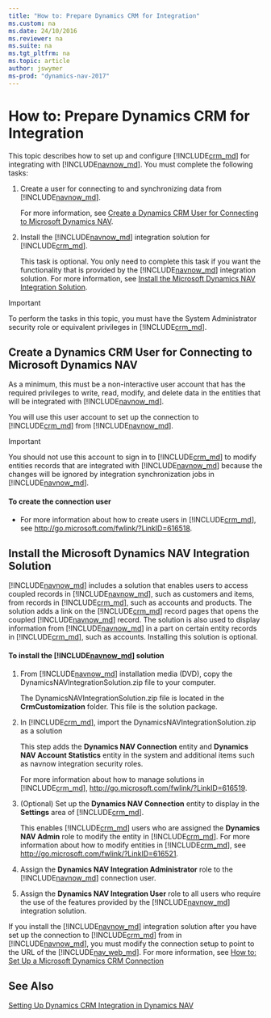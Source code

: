 ```yaml
---
title: "How to: Prepare Dynamics CRM for Integration"
ms.custom: na
ms.date: 24/10/2016
ms.reviewer: na
ms.suite: na
ms.tgt_pltfrm: na
ms.topic: article
author: jswymer
ms-prod: "dynamics-nav-2017"
---
```

# How to: Prepare Dynamics CRM for Integration
This topic describes how to set up and configure [!INCLUDE[crm_md](includes/crm_md.md)] for integrating with [!INCLUDE[navnow_md](includes/navnow_md.md)]. You must complete the following tasks:  

1.  Create a user for connecting to and synchronizing data from [!INCLUDE[navnow_md](includes/navnow_md.md)].  

     For more information, see [Create a Dynamics CRM User for Connecting to Microsoft Dynamics NAV](how-to-prepare-Dynamics-CRM-for-Integration.md#createuser).  

2.  Install the [!INCLUDE[navnow_md](includes/navnow_md.md)] integration solution for [!INCLUDE[crm_md](includes/crm_md.md)].  

     This task is optional. You only need to complete this task if you want the functionality that is provided by the [!INCLUDE[navnow_md](includes/navnow_md.md)] integration solution. For more information, see [Install the Microsoft Dynamics NAV Integration Solution](.how-to-prepare-Dynamics-CRM-for-Integration.md#InstallNavSolution).  

> [!IMPORTANT]  
>  To perform the tasks in this topic, you must have the System Administrator security role or equivalent privileges in [!INCLUDE[crm_md](includes/crm_md.md)].  

##  <a name="createuser"></a> Create a Dynamics CRM User for Connecting to Microsoft Dynamics NAV  
 As a minimum, this must be a non\-interactive user account that has the required privileges to write, read, modify, and delete data in the entities that will be integrated with [!INCLUDE[navnow_md](includes/navnow_md.md)].  

 You will use this user account to set up the connection to [!INCLUDE[crm_md](includes/crm_md.md)] from [!INCLUDE[navnow_md](includes/navnow_md.md)].  

> [!IMPORTANT]  
>  You should not use this account to sign in to [!INCLUDE[crm_md](includes/crm_md.md)] to modify entities records that are integrated with [!INCLUDE[navnow_md](includes/navnow_md.md)] because the changes will be ignored by integration synchronization jobs in [!INCLUDE[navnow_md](includes/navnow_md.md)].  

#### To create the connection user  

-   For more information about how to create users in [!INCLUDE[crm_md](includes/crm_md.md)], see [http:\/\/go.microsoft.com\/fwlink\/?LinkID\=616518](http://go.microsoft.com/fwlink/?LinkID=616518).  

##  <a name="InstallNavSolution"></a> Install the Microsoft Dynamics NAV Integration Solution  
 [!INCLUDE[navnow_md](includes/navnow_md.md)] includes a solution that enables users to access coupled records in [!INCLUDE[navnow_md](includes/navnow_md.md)], such as customers and items, from records in [!INCLUDE[crm_md](includes/crm_md.md)], such as accounts and products. The solution adds a link on the [!INCLUDE[crm_md](includes/crm_md.md)] record pages that opens the coupled [!INCLUDE[navnow_md](includes/navnow_md.md)] record. The solution is also used to display information from [!INCLUDE[navnow_md](includes/navnow_md.md)] in a part on certain entity records in [!INCLUDE[crm_md](includes/crm_md.md)], such as accounts. Installing this solution is optional.  

#### To install the [!INCLUDE[navnow_md](includes/navnow_md.md)] solution  

1.  From [!INCLUDE[navnow_md](includes/navnow_md.md)] installation media \(DVD\), copy the DynamicsNAVIntegrationSolution.zip file to your computer.  

     The DynamicsNAVIntegrationSolution.zip file is located in the **CrmCustomization** folder. This file is the solution package.  

2.  In [!INCLUDE[crm_md](includes/crm_md.md)], import the DynamicsNAVIntegrationSolution.zip as a solution  

     This step adds the **Dynamics NAV Connection** entity and **Dynamics NAV Account Statistics** entity in the system and additional items such as navnow integration security roles.  

     For more information about how to manage solutions in [!INCLUDE[crm_md](includes/crm_md.md)], [http:\/\/go.microsoft.com\/fwlink\/?LinkID\=616519](http://go.microsoft.com/fwlink/?LinkID=616519).  

3.  \(Optional\) Set up the **Dynamics NAV Connection** entity to display in the **Settings** area of [!INCLUDE[crm_md](includes/crm_md.md)].  

     This enables [!INCLUDE[crm_md](includes/crm_md.md)] users who are assigned the **Dynamics NAV Admin** role to modify the entity in [!INCLUDE[crm_md](includes/crm_md.md)]. For more information about how to modify entities in [!INCLUDE[crm_md](includes/crm_md.md)], see [http:\/\/go.microsoft.com\/fwlink\/?LinkID\=616521](http://go.microsoft.com/fwlink/?LinkID=616521).  

4.  Assign the **Dynamics NAV Integration Administrator** role to the [!INCLUDE[navnow_md](includes/navnow_md.md)] connection user.  

5.  Assign the **Dynamics NAV Integration User** role to all users who require the use of the features provided by the [!INCLUDE[navnow_md](includes/navnow_md.md)] integration solution.  

 If you install the [!INCLUDE[navnow_md](includes/navnow_md.md)] integration solution after you have set up the connection to [!INCLUDE[crm_md](includes/crm_md.md)] from in [!INCLUDE[navnow_md](includes/navnow_md.md)], you must modify the connection setup to point to the URL of the  [!INCLUDE[nav_web_md](includes/nav_web_md.md)]. For more information, see [How to: Set Up a Microsoft Dynamics CRM Connection](How-to-Set-Up-a-Dynamics-CRM-Connection.md)  

## See Also  
[Setting Up Dynamics CRM Integration in Dynamics NAV](Setting-Up-Dynamics-CRM-Integration.md)  
